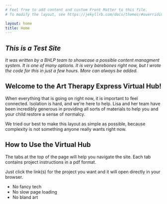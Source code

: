```yaml
---
# Feel free to add content and custom Front Matter to this file.
# To modify the layout, see https://jekyllrb.com/docs/themes/#overriding-theme-defaults

layout: home
title: Home
---
```


## *This is a Test Site*
*It was written by a BHLP team to showcase a possible content managment system.
It is one of many options. It is very barebones right now, but I wrote the code for this in just a few hours. More can always be added.*

## Welcome to the Art Therapy Express Virtual Hub!
When everything that is going on right now, it is important to feel connected. Isolation is hard, and we're here to help. Lisa and her team have been incredibly generous in providing all sorts of materials to help you and your child restore a sense of normalcy.

We tried our best to make this layout as simple as possible, because complexity is not something anyone really wants right now.

## How to Use the Virtual Hub
The tabs at the top of the page will help you navigate the site. Each tab contains project instructions in a pdf format.

Just click the link(s) for the project you want and it will open directly in your browser.

 - No fancy tech
 - No slow page loading
 - No bland art